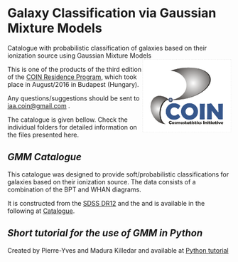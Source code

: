 # Galaxy Classification via Gaussian Mixture Models
Catalogue with probabilistic classification of galaxies based on their ionization source using Gaussian Mixture Models <img  align="right" src="https://raw.githubusercontent.com/COINtoolbox/photoz_catalogues/master/images/coin.png" width="200">

This is one of the products of the third edition of the [COIN Residence Program](http://iaacoin.wix.com/crp2016), which took place in August/2016 in Budapest (Hungary). 

Any questions/suggestions should be sent to iaa.coin@gmail.com .

The catalogue  is given bellow. Check the individual folders for detailed information on the files presented here. 

## *GMM Catalogue* 


This catalogue was designed to provide soft/probabilistic classifications for galaxies based on their ionization source. The data consists of a combination of the BPT and WHAN diagrams. 

It is constructed from the [SDSS DR12](http://www.sdss.org/dr12/) and the and is available in the following at  [Catalogue](https://github.com/COINtoolbox/GMM_Catalogue/blob/master/Catalogue/GMM_catalogue.csv). 

## *Short tutorial for the use of GMM in Python*

Created by Pierre-Yves and Madura Killedar and available at [Python tutorial](https://github.com/COINtoolbox/GMM_Catalogue/blob/master/Tutorial/GMM_Python.ipynb)
